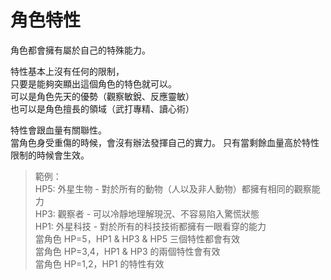 # 角色特性

角色都會擁有屬於自己的特殊能力。

特性基本上沒有任何的限制，  
只要是能夠突顯出這個角色的特色就可以。  
可以是角色先天的優勢（觀察敏銳、反應靈敏）  
也可以是角色擅長的領域（武打專精、讀心術）

特性會跟血量有關聯性。  
當角色身受重傷的時候，會沒有辦法發揮自己的實力。
只有當剩餘血量高於特性限制的時候會生效。

> 範例：  
> HP5: 外星生物 - 對於所有的動物（人以及非人動物）都擁有相同的觀察能力  
> HP3: 觀察者 - 可以冷靜地理解現況、不容易陷入驚慌狀態  
> HP1: 外星科技 - 對於所有的科技技術都擁有一眼看穿的能力    
> 當角色 HP=5，HP1 & HP3 & HP5 三個特性都會有效  
> 當角色 HP=3,4，HP1 & HP3 的兩個特性會有效  
> 當角色 HP=1,2，HP1 的特性有效  
